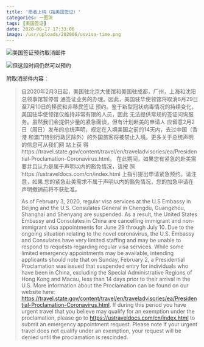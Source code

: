 ```yaml
---
title: '愿者上钩（指美国签证）'
categories: 一图流
tags: [美国签证]
date: 2020-06-17 17:33:06
image: /usr/uploads/202006/usvisa-time.png
---
```


![美国签证预约取消邮件](/usr/uploads/202006/usvisa-mail.png)

![但这段时间仍然可以预约](/usr/uploads/202006/usvisa-time.png)

附取消邮件内容：

> 自2020年2月3日起，美国驻北京大使馆和美国驻成都，广州，上海和沈阳总领事馆暂停普
> 通签证业务的办理。因此，美国驻华使领馆将取消6月29日至7月10日的移民和非移民签证
> 预约。鉴于新型冠状病毒情况的持续变化，美国驻华使领馆仅维持非常有限的人员，因此
> 无法提供常规的签证问询服务。虽然我们会提供少量的紧急面谈，但有计划赴美的申请人
> 应留意2月2日（周日）发布的总统声明，规定在入境美国之前的14天内，去过中国（香港
> 和澳门特别行政区除外）的外国旅客将被禁止入境。更多关于总统声明的信息可从我们网
> 站上获
> 得https://travel.state.gov/content/travel/en/traveladvisories/ea/Presidential-Proclamation-Coronavirus.html。
> 在此期间，如果您有紧急的赴美需要并且认为是属于声明以内的豁免情况，请按
> 照https://ustraveldocs.com/cn/index.html 上指引提出申请紧急预约。请注意，如果
> 您的紧急赴美需求不属于声明以内的豁免情况，您的加急申请在声明撤销前将不获批准。
>
> As of February 3, 2020, regular visa services at the U.S Embassy in Beijing
> and the U.S. Consulates General in Chengdu, Guangzhou, Shanghai and Shenyang
> are suspended. As a result, the United States Embassy and Consulates in China
> are cancelling immigrant and non-immigrant visa appointments for June 29
> through July 10. Due to the ongoing situation relating to the novel
> coronavirus, the U.S. Embassy and Consulates have very limited staffing and
> may be unable to respond to requests regarding regular visa services. While
> some limited emergency appointments may be available, intending applicants
> should note that on Sunday, February 2, a Presidential Proclamation was issued
> that suspended entry for individuals who have been in China, excluding the
> Special Administrative Regions of Hong Kong and Macau, less than 14 days prior
> to their arrival in the U.S. More information about the Proclamation can be
> found on our website here:
> https://travel.state.gov/content/travel/en/traveladvisories/ea/Presidential-Proclamation-Coronavirus.html.
> If during this period you have urgent travel that you believe may qualify for
> an exemption under the proclamation, please go to
> https://ustraveldocs.com/cn/index.html to submit an emergency appointment
> request. Please note if your urgent travel does not qualify under an
> exemption, your request will be denied until the proclamation is rescinded.
